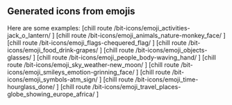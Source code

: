 <article>
  <h1>
    Generated icons from emojis
  </h1>
  <p>
    Here are some examples:
    <span class="u-block">
      <span>[chill route /bit-icons/emoji_activities-jack_o_lantern/ ]</span>
      <span>[chill route /bit-icons/emoji_animals_nature-monkey_face/ ]</span>
      <span>[chill route /bit-icons/emoji_flags-chequered_flag/ ]</span>
      <span>[chill route /bit-icons/emoji_food_drink-grapes/ ]</span>
      <span>[chill route /bit-icons/emoji_objects-glasses/ ]</span>
      <span>[chill route /bit-icons/emoji_people_body-waving_hand/ ]</span>
      <span>[chill route /bit-icons/emoji_sky_weather-new_moon/ ]</span>
      <span>[chill route /bit-icons/emoji_smileys_emotion-grinning_face/ ]</span>
      <span>[chill route /bit-icons/emoji_symbols-atm_sign/ ]</span>
      <span>[chill route /bit-icons/emoji_time-hourglass_done/ ]</span>
      <span>
      [chill route /bit-icons/emoji_travel_places-globe_showing_europe_africa/ ]
      </span>
    </span>
  </p>
</article>
